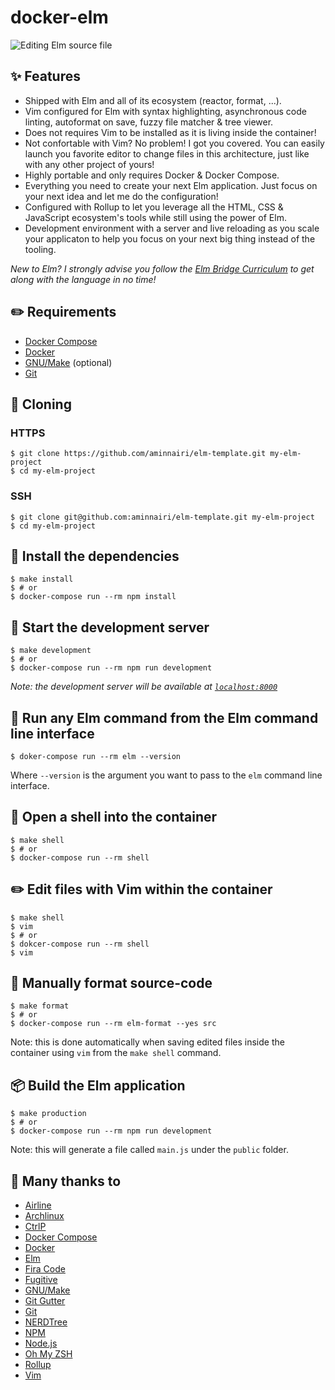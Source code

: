 # docker-elm

![Editing Elm source file](https://i.ibb.co/wSXQwH4/elm-template-banner.png)

## :sparkles: Features

- Shipped with Elm and all of its ecosystem (reactor, format, ...).
- Vim configured for Elm with syntax highlighting, asynchronous code linting,
autoformat on save, fuzzy file matcher & tree viewer.
- Does not requires Vim to be installed as it is living inside the container!
- Not confortable with Vim? No problem! I got you covered. You can easily
launch you favorite editor to change files in this architecture, just like
with any other project of yours!
- Highly portable and only requires Docker & Docker Compose.
- Everything you need to create your next Elm application. Just focus on your
next idea and let me do the configuration!
- Configured with Rollup to let you leverage all the HTML, CSS & JavaScript ecosystem's tools while still using the power of Elm.
- Development environment with a server and live reloading as you scale your applicaton to help you focus on your next big thing instead of the tooling.

*New to Elm? I strongly advise you follow the
[Elm Bridge Curriculum](https://elmbridge.github.io/curriculum/) to get along
with the language in no time!*

## :pencil2: Requirements
- [Docker Compose][dockercompose]
- [Docker][docker]
- [GNU/Make][gnumake] (optional)
- [Git][git]

## :two_men_holding_hands: Cloning

### HTTPS

```console
$ git clone https://github.com/aminnairi/elm-template.git my-elm-project
$ cd my-elm-project
```

### SSH

```console
$ git clone git@github.com:aminnairi/elm-template.git my-elm-project
$ cd my-elm-project
```

## :floppy_disk: Install the dependencies

```console
$ make install
$ # or
$ docker-compose run --rm npm install
```

## :rocket: Start the development server

```console
$ make development
$ # or
$ docker-compose run --rm npm run development
```

*Note: the development server will be available at [`localhost:8000`](http://localhost:8000)*

## :robot: Run any Elm command from the Elm command line interface

```console
$ doker-compose run --rm elm --version
```

Where `--version` is the argument you want to pass to the `elm` command line
interface.

## :shell: Open a shell into the container

```console
$ make shell
$ # or
$ docker-compose run --rm shell
```

## :pencil2: Edit files with Vim within the container

```console
$ make shell
$ vim
$ # or
$ dokcer-compose run --rm shell
$ vim
```

## :art: Manually format source-code

```console
$ make format
$ # or
$ docker-compose run --rm elm-format --yes src
```

Note: this is done automatically when saving edited files inside the container
using `vim` from the `make shell` command.

## :package: Build the Elm application

```console
$ make production
$ # or
$ docker-compose run --rm npm run development
```

Note: this will generate a file called `main.js` under the `public` folder.


## :pray: Many thanks to

- [Airline](https://github.com/vim-airline/vim-airline)
- [Archlinux](https://www.archlinux.org/)
- [CtrlP](https://github.com/ctrlpvim/ctrlp.vim)
- [Docker Compose][dockercompose]
- [Docker][docker]
- [Elm](https://github.com/elm)
- [Fira Code](https://github.com/tonsky/FiraCode)
- [Fugitive](https://github.com/tpope/vim-fugitive)
- [GNU/Make][gnumake]
- [Git Gutter](https://github.com/airblade/vim-gitgutter)
- [Git][git]
- [NERDTree](https://github.com/scrooloose/nerdtree)
- [NPM](https://github.com/npm)
- [Node.js](https://github.com/nodejs)
- [Oh My ZSH](https://github.com/robbyrussell/oh-my-zsh)
- [Rollup](https://rollupjs.org/guide/en/)
- [Vim](https://github.com/vim)

[docker]: https://www.docker.com/
[dockercompose]: https://docs.docker.com/compose/
[gnumake]: https://www.gnu.org/software/make/
[git]: https://git-scm.com/

